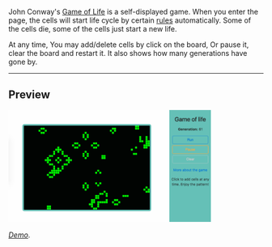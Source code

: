 John Conway's [Game of Life](https://www.youtube.com/watch?v=E8kUJL04ELA) is a self-displayed game. When you enter the page, the cells will start life cycle by certain [rules](https://en.wikipedia.org/wiki/Conway%27s_Game_of_Life) automatically. Some of the cells die, some of the cells just start a new life. 

At any time, You may add/delete cells by click on the board, Or pause it, clear the board and restart it. It also shows how many generations have gone by.



---
## Preview

![Project Preview](https://github.com/lizzyQ/Game-of-Life/blob/master/preview.png?raw=true)

[*Demo*](http://codepen.io/lizzyQ/full/RpOaWg/). 

